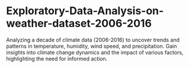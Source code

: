 # Exploratory-Data-Analysis-on-weather-dataset-2006-2016
Analyzing a decade of climate data (2006-2016) to uncover trends and patterns in temperature, humidity, wind speed, and precipitation. Gain insights into climate change dynamics and the impact of various factors, highlighting the need for informed action.
